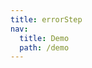 ```yaml
---
title: errorStep
nav:
  title: Demo
  path: /demo
---
```


<code src="../examples/errorStep.jsx"></code>

